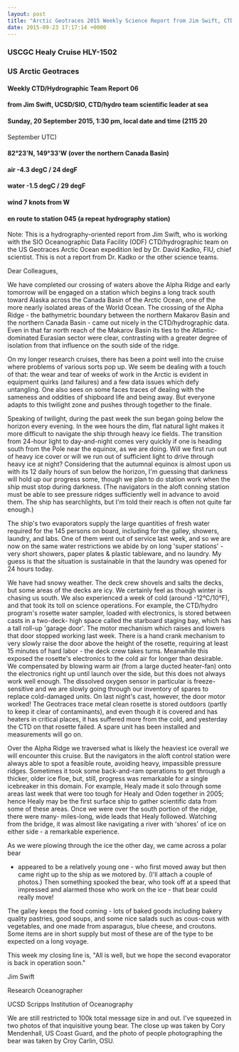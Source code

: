 ```yaml
---
layout: post
title: "Arctic Geotraces 2015 Weekly Science Report from Jim Swift, CTD/hydrographic Scientist, Week 6"
date: 2015-09-23 17:17:14 +0000
---
```

### USCGC Healy Cruise HLY-1502

### US Arctic Geotraces

#### Weekly CTD/Hydrographic Team Report 06

#### from Jim Swift, UCSD/SIO, CTD/hydro team scientific leader at sea

#### Sunday, 20 September 2015, 1:30 pm, local date and time (2115 20
September UTC)

#### 82°23'N, 149°33'W (over the northern Canada Basin)

#### air -4.3 degC / 24 degF

#### water -1.5 degC / 29 degF

#### wind 7 knots from W

#### en route to station 045 (a repeat hydrography station)

Note: This is a hydrography-oriented report from Jim Swift, who is working
with the SIO Oceanographic Data Facility (ODF) CTD/hydrographic team on the US
Geotraces Arctic Ocean expedition led by Dr. David Kadko, FIU, chief
scientist. This is not a report from Dr. Kadko or the other science teams.

Dear Colleagues,  
  
We have completed our crossing of waters above the Alpha Ridge and early
tomorrow will be engaged on a station which begins a long track south toward
Alaska across the Canada Basin of the Arctic Ocean, one of the more nearly
isolated areas of the World Ocean. The crossing of the Alpha Ridge - the
bathymetric boundary between the northern Makarov Basin and the northern
Canada Basin - came out nicely in the CTD/hydrographic data. Even in that far
north reach of the Makarov Basin its ties to the Atlantic-dominated Eurasian
sector were clear, contrasting with a greater degree of isolation from that
influence on the south side of the ridge.  
  
On my longer research cruises, there has been a point well into the cruise
where problems of various sorts pop up. We seem be dealing with a touch of
that: the wear and tear of weeks of work in the Arctic is evident in equipment
quirks (and failures) and a few data issues which defy untangling. One also
sees on some faces traces of dealing with the sameness and oddities of
shipboard life and being away. But everyone adapts to this twilight zone and
pushes through together to the finale.  
  
Speaking of twilight, during the past week the sun began going below the
horizon every evening. In the wee hours the dim, flat natural light makes it
more difficult to navigate the ship through heavy ice fields. The transition
from 24-hour light to day-and-night comes very quickly if one is heading south
from the Pole near the equinox, as we are doing. Will we first run out of
heavy ice cover or will we run out of sufficient light to drive through heavy
ice at night? Considering that the autumnal equinox is almost upon us with its
12 daily hours of sun below the horizon, I'm guessing that darkness will hold
up our progress some, though we plan to do station work when the ship must
stop during darkness. (The navigators in the aloft conning station must be
able to see pressure ridges sufficiently well in advance to avoid them. The
ship has searchlights, but I'm told their reach is often not quite far
enough.)  
  
The ship's two evaporators supply the large quantities of fresh water required
for the 145 persons on board, including for the galley, showers, laundry, and
labs. One of them went out of service last week, and so we are now on the same
water restrictions we abide by on long 'super stations' - very short showers,
paper plates &amp; plastic tableware, and no laundry. My guess is that the
situation is sustainable in that the laundry was opened for 24 hours today.  
  
We have had snowy weather. The deck crew shovels and salts the decks, but some
areas of the decks are icy. We certainly feel as though winter is chasing us
south. We also experienced a week of cold (around -12°C/10°F), and that took
its toll on science operations. For example, the CTD/hydro program's rosette
water sampler, loaded with electronics, is stored between casts in a two-deck-
high space called the starboard staging bay, which has a tall roll-up 'garage
door'. The motor mechanism which raises and lowers that door stopped working
last week. There is a hand crank mechanism to very slowly raise the door above
the height of the rosette, requiring at least 15 minutes of hard labor - the
deck crew takes turns. Meanwhile this exposed the rosette's electronics to the
cold air for longer than desirable. We compensated by blowing warm air (from a
large ducted heater-fan) onto the electronics right up until launch over the
side, but this does not always work well enough. The dissolved oxygen sensor
in particular is freeze-sensitive and we are slowly going through our
inventory of spares to replace cold-damaged units. On last night's cast,
however, the door motor worked! The Geotraces trace metal clean rosette is
stored outdoors (partly to keep it clear of contaminants), and even though it
is covered and has heaters in critical places, it has suffered more from the
cold, and yesterday the CTD on that rosette failed. A spare unit has been
installed and measurements will go on.  
  
Over the Alpha Ridge we traversed what is likely the heaviest ice overall we
will encounter this cruise. But the navigators in the aloft control station
were always able to spot a feasible route, avoiding heavy, impassible pressure
ridges. Sometimes it took some back-and-ram operations to get through a
thicker, older ice floe, but, still, progress was remarkable for a single
icebreaker in this domain. For example, Healy made it solo through some areas
last week that were too tough for Healy and Oden together in 2005; hence Healy
may be the first surface ship to gather scientific data from some of these
areas. Once we were over the south portion of the ridge, there were many-
miles-long, wide leads that Healy followed. Watching from the bridge, it was
almost like navigating a river with 'shores' of ice on either side - a
remarkable experience.  
  
As we were plowing through the ice the other day, we came across a polar bear
- appeared to be a relatively young one - who first moved away but then came
right up to the ship as we motored by. (I'll attach a couple of photos.) Then
something spooked the bear, who took off at a speed that impressed and alarmed
those who work on the ice - that bear could really move!

The galley keeps the food coming - lots of baked goods including bakery
quality pastries, good soups, and some nice salads such as cous-cous with
vegetables, and one made from asparagus, blue cheese, and croutons. Some items
are in short supply but most of these are of the type to be expected on a long
voyage.  
  
This week my closing line is, "All is well, but we hope the second evaporator
is back in operation soon."  
  
  
  
Jim Swift  
  
Research Oceanographer  
  
UCSD Scripps Institution of Oceanography  
  
  
  
We are still restricted to 100k total message size in and out. I've squeezed
in two photos of that inquisitive young bear. The close up was taken by Cory
Mendenhall, US Coast Guard, and the photo of people photographing the bear was
taken by Croy Carlin, OSU.


